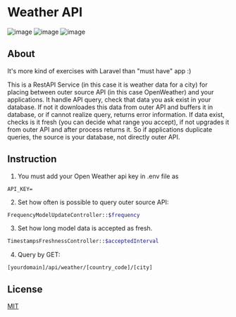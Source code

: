 # Weather API

![image](https://img.shields.io/badge/PHP-777BB4?style=for-the-badge&logo=php&logoColor=white)
![image](https://img.shields.io/badge/Laravel-FF2D20?style=for-the-badge&logo=laravel&logoColor=white)
![image](https://img.shields.io/badge/SQLite-07405E?style=for-the-badge&logo=sqlite&logoColor=white)

## About

It's more kind of exercises with Laravel than "must have" app :)

This is a RestAPI Service (in this case it is weather data for a city) for placing between outer source API (in this case OpenWeather) and your applications. It handle API query, check that data you ask exist in your database. If not it downloades this data from outer API and buffers it in database, or if cannot realize query, returns error information. If data exist, checks is it fresh (you can decide what range you accept), if not upgrades it from outer API and after process returns it. So if applications duplicate queries, the source is your database, not directly outer API.

## Instruction

1. You must add your Open Weather api key in .env file as

```
API_KEY=
```
2. Set how often is possible to query outer source API:
``` php
FrequencyModelUpdateController::$frequency 

```

3. Set how long model data is accepted as fresh.
``` php
TimestampsFreshnessController::$acceptedInterval
```

4. Query by GET: 
```
[yourdomain]/api/weather/[country_code]/[city]
```

## License

[MIT](https://choosealicense.com/licenses/mit/)

